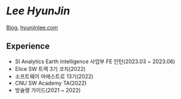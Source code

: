 # *Lee HyunJin*

<!-- [Resume](https://hyunjinee.notion.site/),  -->
[Blog](https://velog.io/@hyunjine), [hyunjinlee.com](https://hyunjinlee.com)

## Experience
- SI Analytics Earth Intelligence 사업부 FE 인턴(2023.03 ~ 2023.06)
- Elice SW 트랙 3기 코치(2022)
- 소프트웨어 마에스트로 13기(2022)
- CNU SW Academy TA(2022)
- 방슐랭 가이드(2021 ~ 2022)

<!-- 
## Experience
- [SI Analytics](https://recruit.si-analytics.ai/) [Earth Intelligence 사업부](https://recruit.si-analytics.ai/603e1889-9af8-4b4e-8610-4161e6193afb) FE 인턴(2023.03 ~ 2023.06)
- [Elice](https://elice.training/track/sw) SW 트랙 3기 코치 (2022)
- [소프트웨어 마에스트로 13기](https://www.swmaestro.org/sw/main/main.do) (2022)
- CNU SW Academy TA (2022)
- 방슐랭 가이드 (2021 ~ 2022)

 -->

